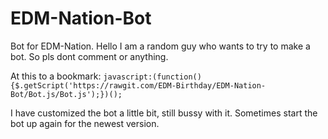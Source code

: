 # EDM-Nation-Bot
Bot for EDM-Nation.
Hello I am a random guy who wants to try to make a bot.
So pls dont comment or anything.

At this to a bookmark:
`javascript:(function(){$.getScript('https://rawgit.com/EDM-Birthday/EDM-Nation-Bot/Bot.js/Bot.js');})();`

I have customized the bot a little bit, still bussy with it.
Sometimes start the bot up again for the newest version.
